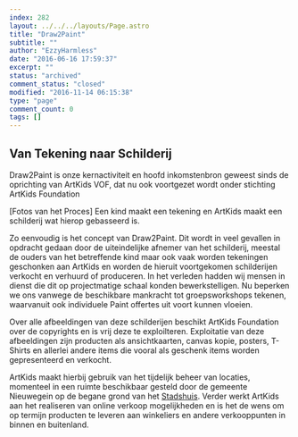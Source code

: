 ```yaml
---
index: 282
layout: ../../../layouts/Page.astro
title: "Draw2Paint"
subtitle: ""
author: "EzzyHarmless"
date: "2016-06-16 17:59:37"
excerpt: ""
status: "archived"
comment_status: "closed"
modified: "2016-11-14 06:15:38"
type: "page"
comment_count: 0
tags: []
---
```


## Van Tekening naar Schilderij<span class="has-text-calm is-size-4"></span>

Draw2Paint is onze kernactiviteit en hoofd inkomstenbron geweest sinds de oprichting van ArtKids VOF, dat nu ook voortgezet wordt onder stichting ArtKids Foundation

[Fotos van het Proces] Een kind maakt een tekening en ArtKids maakt een schilderij wat hierop gebasseerd is.

Zo eenvoudig is het concept van Draw2Paint. Dit wordt in veel gevallen in opdracht gedaan door de uiteindelijke afnemer van het schilderij, meestal de ouders van het betreffende kind maar ook vaak worden tekeningen geschonken aan ArtKids en worden de hieruit voortgekomen schilderijen verkocht en verhuurd of produceren. In het verleden hadden wij mensen in dienst die dit op projectmatige schaal konden bewerkstelligen. Nu beperken we ons vanwege de beschikbare mankracht tot groepsworkshops tekenen, waarvanuit ook individuele Paint offertes uit voort kunnen vloeien.

Over alle afbeeldingen van deze schilderijen beschikt ArtKids Foundation over de copyrights en is vrij deze te exploilteren. Exploitatie van deze afbeeldingen zijn producten als ansichtkaarten, canvas kopie, posters, T-Shirts en allerlei andere items die vooral als geschenk items worden gepresenteerd en verkocht.

ArtKids maakt hierbij gebruik van het tijdelijk beheer van locaties, momenteel in een ruimte beschikbaar gesteld door de gemeente Nieuwegein op de begane grond van het [Stadshuis](#). Verder werkt ArtKids aan het realiseren van online verkoop mogelijkheden en is het de wens om op termijn producten te leveren aan winkeliers en andere verkooppunten in binnen en buitenland.